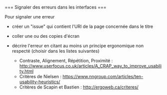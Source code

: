=== Signaler des erreurs dans les interfaces ===

Pour signaler une erreur

- créer un "issue" qui contient l'URI de la page concernée dans le titre
- coller une ou des copies d'écran
- décrire l'erreur en citant au moins un principe ergonomique non respecté (choisir dans les listes suivantes) 
 
   - Contraste, Alignement, Répétition, Proximité : http://www.userfocus.co.uk/articles/A_CRAP_way_to_improve_usability.html
   - Critères de Nielsen : https://www.nngroup.com/articles/ten-usability-heuristics/ 
   - Critères de Scapin et Bastien : http://ergoweb.ca/criteres/
 
